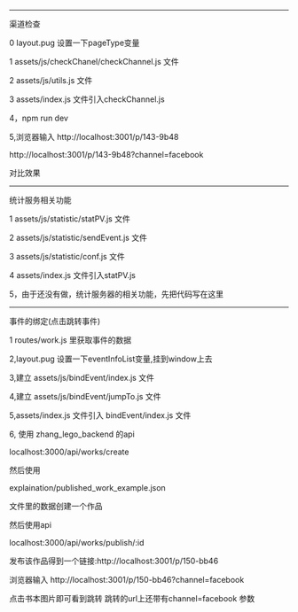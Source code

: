 ---------------------------------------
渠道检查

0 layout.pug 设置一下pageType变量

1 assets/js/checkChanel/checkChannel.js 文件

2 assets/js/utils.js 文件

3 assets/index.js 文件引入checkChannel.js

4，npm run dev

5,浏览器输入
http://localhost:3001/p/143-9b48

http://localhost:3001/p/143-9b48?channel=facebook

对比效果


--------------------------------------------------
统计服务相关功能

1 assets/js/statistic/statPV.js 文件

2 assets/js/statistic/sendEvent.js 文件

3 assets/js/statistic/conf.js 文件

4 assets/index.js 文件引入statPV.js

5，由于还没有做，统计服务器的相关功能，先把代码写在这里


-----------------------------------------------
事件的绑定(点击跳转事件)

1 routes/work.js 里获取事件的数据

2,layout.pug 设置一下eventInfoList变量,挂到window上去

3,建立 assets/js/bindEvent/index.js 文件

4,建立 assets/js/bindEvent/jumpTo.js 文件

5,assets/index.js 文件引入 bindEvent/index.js 文件

6, 使用 zhang_lego_backend  的api

localhost:3000/api/works/create

然后使用

explaination/published_work_example.json

文件里的数据创建一个作品

然后使用api

localhost:3000/api/works/publish/:id

发布该作品得到一个链接:http://localhost:3001/p/150-bb46

浏览器输入
http://localhost:3001/p/150-bb46?channel=facebook

点击书本图片即可看到跳转
跳转的url上还带有channel=facebook 参数

